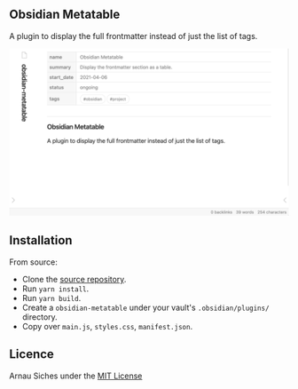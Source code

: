 ## Obsidian Metatable

A plugin to display the full frontmatter instead of just the list of tags.

![](screenshot.png)

## Installation

From source:

- Clone the [source repository](https://github.com/arnau/obsidian-metatable).
- Run `yarn install`.
- Run `yarn build`.
- Create a `obsidian-metatable` under your vault's `.obsidian/plugins/` directory.
- Copy over `main.js`, `styles.css`, `manifest.json`.


## Licence

Arnau Siches under the [MIT License](./LICENCE)
